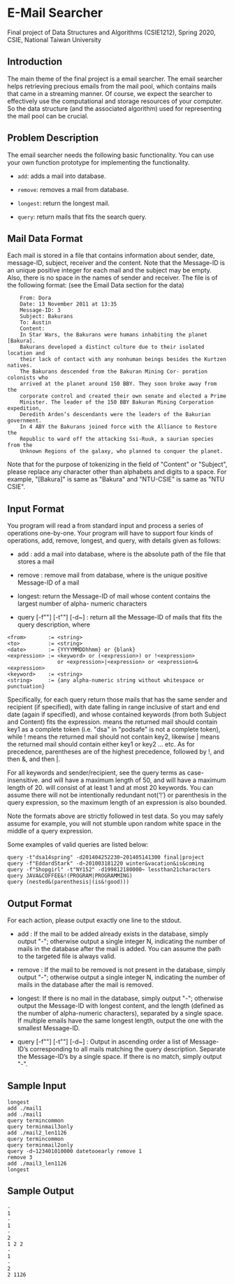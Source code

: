 # E-Mail Searcher

Final project of Data Structures and Algorithms (CSIE1212), Spring 2020,
CSIE, National Taiwan University

## Introduction

The main theme of the final project is a email searcher. The email searcher
helps retrieving precious emails from the mail pool, which contains mails that
came in a streaming manner. Of course, we expect the searcher to effectively
use the computational and storage resources of your computer. So the data
structure (and the associated algorithm) used for representing the mail pool
can be crucial.

## Problem Description

The email searcher needs the following basic functionality. You can use your
own function prototype for implementing the functionality.

- `add`: adds a mail into database.

- `remove`: removes a mail from database.

- `longest`: return the longest mail.

- `query`: return mails that fits the search query.

## Mail Data Format

Each mail is stored in a file that contains information about sender, date,
message-ID, subject, receiver and the content. Note that the Message-ID is an
unique positive integer for each mail and the subject may be empty. Also, there
is no space in the names of sender and receiver. The file is of the following
format: (see the Email Data section for the data)

```
    From: Dora
    Date: 13 November 2011 at 13:35
    Message-ID: 3
    Subject: Bakurans
    To: Austin
    Content:
    In Star Wars, the Bakurans were humans inhabiting the planet [Bakura].
    Bakurans developed a distinct culture due to their isolated location and
    their lack of contact with any nonhuman beings besides the Kurtzen natives.
    The Bakurans descended from the Bakuran Mining Cor- poration colonists who
    arrived at the planet around 150 BBY. They soon broke away from the
    corporate control and created their own senate and elected a Prime
    Minister. The leader of the 150 BBY Bakuran Mining Corporation expedition,
    Deredith Arden’s descendants were the leaders of the Bakurian government.
    In 4 ABY the Bakurans joined force with the Alliance to Restore the
    Republic to ward off the attacking Ssi-Ruuk, a saurian species from the
    Unknown Regions of the galaxy, who planned to conquer the planet.
```

Note that for the purpose of tokenizing in the field of "Content" or
"Subject", please replace any character other than alphabets and digits to
a space. For example, "[Bakura]" is same as "Bakura" and "NTU-CSIE" is same
as "NTU CSIE".

## Input Format

You program will read a from standard input and process a series of operations
one-by-one. Your program will have to support four kinds of operations, add,
remove, longest, and query, with details given as follows:

- add <file>: add a mail into database, where <file> is the absolute path of
  the file that stores a mail

- remove <id>: remove mail from database, where <id> is the unique positive
  Message-ID of a mail

- longest: return the Message-ID of mail whose content contains the largest
  number of alpha- numeric characters

- query [-f"<from>"] [-t"<to>"] [-d<date>~<date>] <expression>:
return all the Message-ID of mails that fits the query description, where
```
<from>       := <string>
<to>         := <string>
<date>       := {YYYYMMDDhhmm} or {blank}
<expression> := <keyword> or (<expression>) or !<expression>
                or <expression>|<expression> or <expression>&<expression>
<keyword>    := <string>
<string>     := {any alpha-numeric string without whitespace or punctuation}
```

Specifically, for each query return those mails that has the same sender and
recipient (if specified), with date falling in range inclusive of start and end
date (again if specified), and whose contained keywords (from both Subject and
Content) fits the expression. <key1> means the returned mail should contain
key1 as a complete token (i.e. "dsa" in "podsafe" is not a complete token),
while !<key2> means the returned mail should not contain key2, likewise
<key1>|<key2> means the returned mail should contain either key1 or key2 ...
etc. As for precedence, parentheses are of the highest precedence, followed by
!, and then &, and then |.

For all keywords and sender/recipient, see the query terms as case-insensitive.
<from> and <to> will have a maximum length of 50, and <keyword> will have a
maximum length of 20. <expression> will consist of at least 1 and at most 20
keywords. You can assume there will not be intentionally redundant not(‘!’) or
parenthesis in the query expression, so the maximum length of an expression is
also bounded.

Note the formats above are strictly followed in test data. So you may safely
assume for example, you will not stumble upon random white space in the middle
of a query expression.

Some examples of valid queries are listed below:

```
query -t"dsa14spring" -d201404252230~201405141300 final|project
query -f"EddardStark" -d~201003181220 winter&vacation&is&coming
query -f"Shopgirl" -t"NY152" -d199812180000~ lessthan21characters
query JAVA&COFFEE&!(PROGRAM|PROGRAMMING)
query (nested&(parenthesis|(is&!good)))
```

## Output Format

For each action, please output exactly one line to the stdout.

- add <file>: If the mail to be added already exists in the database, simply
  output "-"; otherwise output a single integer N, indicating the number of
  mails in the database after the mail is added. You can assume the path to the
  targeted file is always valid.

- remove <id>: If the mail to be removed is not present in the database, simply
  output "-"; otherwise output a single integer N, indicating the number of
  mails in the database after the mail is removed.

- longest: If there is no mail in the database, simply output "-"; otherwise
  output the Message-ID with longest content, and the length (defined as the
  number of alpha-numeric characters), separated by a single space. If multiple
  emails have the same longest length, output the one with the smallest
  Message-ID.

- query [-f"<from>"] [-t"<to>"] [-d<date>~<date>] <expression>: Output in
  ascending order a list of Message-ID’s corresponding to all mails matching
  the query description. Separate the Message-ID’s by a single space. If there
  is no match, simply output "-".

## Sample Input

```
longest
add ./mail1
add ./mail1
query termincommon
query terminmail3only
add ./mail2_len1126
query termincommon
query terminmail2only
query -d~123401010000 datetooearly remove 1
remove 3
add ./mail3_len1126
longest
```

## Sample Output

```
-
1
-
1
-
2
1 2 2
-
1
-
2
2 1126
```
